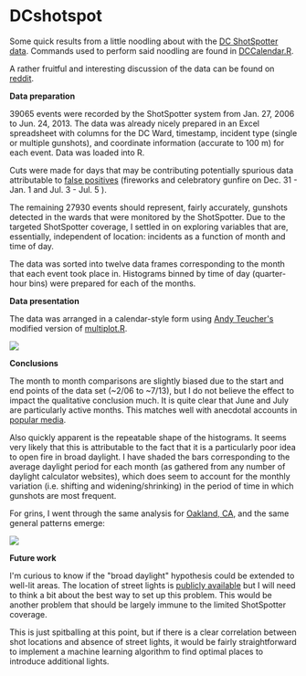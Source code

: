 # DCshotspot
Some quick results from a little noodling about with the <a href="https://muckrock.s3.amazonaws.com/foia_files/WashingtonDC_Incidents_2006-2013_Raw_Data_2.xlsx">DC ShotSpotter data</a>.  Commands used to perform said noodling are found in <a href="https://github.com/andrewyue/DCshotspot/blob/master/DCCalendar.R">DCCalendar.R</a>.

A rather fruitful and interesting discussion of the data can be found on <a href="http://www.reddit.com/r/dataisbeautiful/comments/3bedqj/gunshots_in_washington_dc_20062013_and_oakland_ca/">reddit</a>.

<b>Data preparation</b>

39065 events were recorded by the ShotSpotter system from Jan. 27, 2006 to Jun. 24, 2013.  The data was already nicely prepared in an Excel spreadsheet with columns for the DC Ward, timestamp, incident type (single or multiple gunshots), and coordinate information (accurate to 100 m) for each event.  Data was loaded into R.

Cuts were made for days that may be contributing potentially spurious data attributable to <a href="http://www.washingtonpost.com/wp-srv/special/local/dc-shot-spotter/">false positives</a> (fireworks and celebratory gunfire on Dec. 31 - Jan. 1 and Jul. 3 - Jul. 5 ).

The remaining 27930 events should represent, fairly accurately, gunshots detected in the wards that were monitored by the ShotSpotter.  Due to the targeted ShotSpotter coverage, I settled in on exploring variables that are, essentially, independent of location: incidents as a function of month and time of day.

The data was sorted into twelve data frames corresponding to the month that each event took place in.  Histograms binned by time of day (quarter-hour bins) were prepared for each of the months.

<b>Data presentation</b>

The data was arranged in a calendar-style form using <a href="https://github.com/ateucher">Andy Teucher's</a> modified version of <a href="https://github.com/ateucher/useful_code/blob/master/R/multiplot.r">multiplot.R</a>.

<img src="http://i.imgur.com/nOCE0HK.jpg">

<b>Conclusions</b>

The month to month comparisons are slightly biased due to the start and end points of the data set (~2/06 to ~7/13), but I do not believe the effect to impact the qualitative conclusion much.  It is quite clear that June and July are particularly active months.  This matches well with anecdotal accounts in <a href="http://www.nytimes.com/2013/09/01/opinion/sunday/weather-and-violence.html?_r=0">popular media</a>.

Also quickly apparent is the repeatable shape of the histograms.  It seems very likely that this is attributable to the fact that it is a particularly poor idea to open fire in broad daylight.  I have shaded the bars corresponding to the average daylight period for each month (as gathered from any number of daylight calculator websites), which does seem to account for the monthly variation (i.e. shifting and widening/shrinking) in the period of time in which gunshots are most frequent.

For grins, I went through the same analysis for <a href="http://newdata.openoakland.org/sites/default/files/oakshots.csv">Oakland, CA</a>, and the same general patterns emerge:

<img src="http://i.imgur.com/OyeS0gc.jpg">

<b>Future work</b>

I'm curious to know if the "broad daylight" hypothesis could be extended to well-lit areas.  The location of street lights is <a href="http://opendata.dc.gov/datasets/6cb6520725b0489d9a209a337818fad1_90">publicly available</a> but I will need to think a bit about the best way to set up this problem.  This would be another problem that should be largely immune to the limited ShotSpotter coverage.

This is just spitballing at this point, but if there is a clear correlation between shot locations and absence of street lights, it would be fairly straightforward to implement a machine learning algorithm to find optimal places to introduce additional lights.
